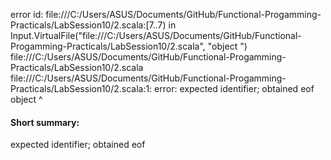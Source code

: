 error id: file:///C:/Users/ASUS/Documents/GitHub/Functional-Progamming-Practicals/LabSession10/2.scala:[7..7) in Input.VirtualFile("file:///C:/Users/ASUS/Documents/GitHub/Functional-Progamming-Practicals/LabSession10/2.scala", "object ")
file:///C:/Users/ASUS/Documents/GitHub/Functional-Progamming-Practicals/LabSession10/2.scala
file:///C:/Users/ASUS/Documents/GitHub/Functional-Progamming-Practicals/LabSession10/2.scala:1: error: expected identifier; obtained eof
object 
       ^
#### Short summary: 

expected identifier; obtained eof